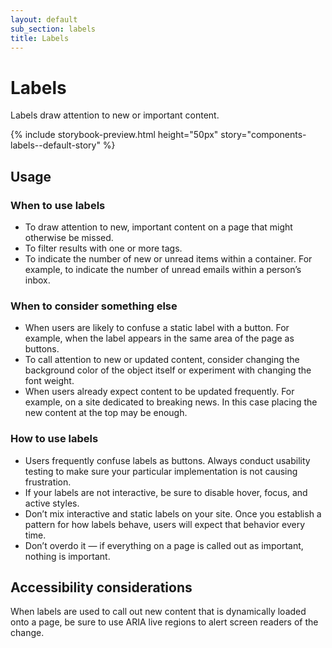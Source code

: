```yaml
---
layout: default
sub_section: labels
title: Labels
---
```


# Labels

<div class="va-introtext" markdown="1">
Labels draw attention to new or important content.
</div>

{% include storybook-preview.html height="50px" story="components-labels--default-story" %}

## Usage

### When to use labels

* To draw attention to new, important content on a page that might otherwise be missed.
* To filter results with one or more tags.
* To indicate the number of new or unread items within a container. For example, to indicate the number of unread emails within a person’s inbox.

### When to consider something else

* When users are likely to confuse a static label with a button. For example, when the label appears in the same area of the page as buttons.
* To call attention to new or updated content, consider changing the background color of the object itself or experiment with changing the font weight.
* When users already expect content to be updated frequently. For example, on a site dedicated to breaking news. In this case placing the new content at the top may be enough.

### How to use labels

* Users frequently confuse labels as buttons. Always conduct usability testing to make sure your particular implementation is not causing frustration.
* If your labels are not interactive, be sure to disable hover, focus, and active styles.
* Don’t mix interactive and static labels on your site. Once you establish a pattern for how labels behave, users will expect that behavior every time.
* Don’t overdo it — if everything on a page is called out as important, nothing is important.

## Accessibility considerations

When labels are used to call out new content that is dynamically loaded onto a page, be sure to use ARIA live regions to alert screen readers of the change.
